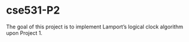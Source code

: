 # cse531-P2
The goal of this project is to implement Lamport’s logical clock algorithm upon Project 1.
